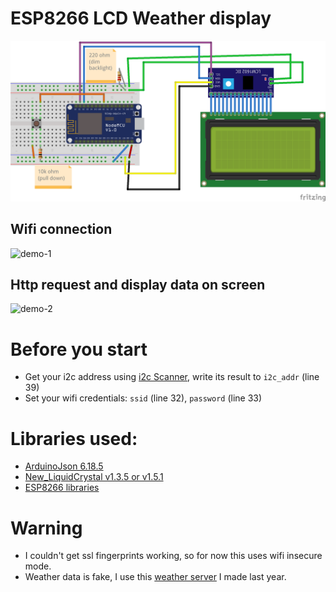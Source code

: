 # ESP8266 LCD Weather display
![diagram](Weather_bb.png)
## Wifi connection
![demo-1](demo-1.gif)
## Http request and display data on screen
![demo-2](demo-2.gif)

# Before you start
- Get your i2c address using [i2c Scanner](https://playground.arduino.cc/Main/I2cScanner/), write its result to `i2c_addr` (line 39)
- Set your wifi credentials: `ssid` (line 32), `password` (line 33)

# Libraries used:
- [ArduinoJson 6.18.5](https://arduinojson.org/v6/doc/installation/)
- [New_LiquidCrystal v1.3.5 or v1.5.1](https://web.archive.org/web/20200720122215/https://bitbucket.org/fmalpartida/new-liquidcrystal/downloads/)
- [ESP8266 libraries](https://arduino-esp8266.readthedocs.io/en/latest/installing.html)

# Warning
- I couldn't get ssl fingerprints working, so for now this uses wifi insecure mode.
- Weather data is fake, I use this [weather server](https://github.com/Modulariz/Challenge-Node-Weather) I made last year. 